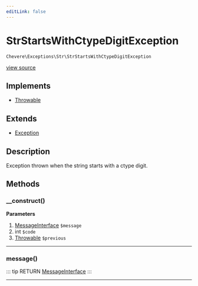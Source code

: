 ```yaml
---
editLink: false
---
```


# StrStartsWithCtypeDigitException

`Chevere\Exceptions\Str\StrStartsWithCtypeDigitException`

[view source](https://github.com/chevere/chevere/blob/master/exceptions/Str/StrStartsWithCtypeDigitException.php)

## Implements

- [Throwable](https://www.php.net/manual/class.throwable)

## Extends

- [Exception](../Core/Exception.md)

## Description

Exception thrown when the string starts with a ctype digit.

## Methods

### __construct()

**Parameters**

1. [MessageInterface](../../Interfaces/Message/MessageInterface.md) `$message`
2. int `$code`
3. [Throwable](https://www.php.net/manual/class.throwable) `$previous`

---

### message()

::: tip RETURN
[MessageInterface](../../Interfaces/Message/MessageInterface.md)
:::

---

